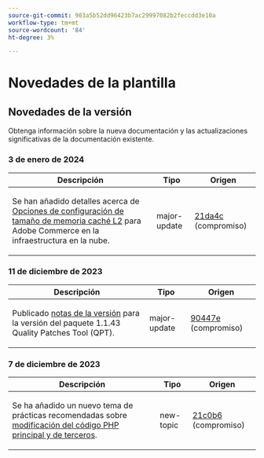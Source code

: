 ```yaml
---
source-git-commit: 903a5b52dd96423b7ac29997082b2feccdd3e10a
workflow-type: tm+mt
source-wordcount: '84'
ht-degree: 3%

---
```

# Novedades de la plantilla

## Novedades de la versión

Obtenga información sobre la nueva documentación y las actualizaciones significativas de la documentación existente.

### 3 de enero de 2024

<table style="table-layout:auto;">
  <thead>
    <tr>
      <th>Descripción</th>
      <th>Tipo</th>
      <th>Origen</th>
    </tr>
  </thead>
  <tbody>
    <tr>
      <td><p>Se han añadido detalles acerca de <a href="https://experienceleague.adobe.com/docs/commerce-operations/implementation-playbook/best-practices/planning/redis-service-configuration.html">Opciones de configuración de tamaño de memoria caché L2</a> para Adobe Commerce en la infraestructura en la nube.</p>
</td>
      <td>major-update</td>
      <td><a href="https://github.com/AdobeDocs/commerce-operations.en/commit/21da4c22744dbb3b27b0dbe184b946788748a52e">21da4c</a> (compromiso)</td>
    </tr>
  </tbody>
</table><!-- date_group --><!-- month_group -->

### 11 de diciembre de 2023

<table style="table-layout:auto;">
  <thead>
    <tr>
      <th>Descripción</th>
      <th>Tipo</th>
      <th>Origen</th>
    </tr>
  </thead>
  <tbody>
    <tr>
      <td><p>Publicado <a href="https://experienceleague.adobe.com/docs/commerce-operations/tools/quality-patches-tool/release-notes.html">notas de la versión</a> para la versión del paquete 1.1.43 Quality Patches Tool (QPT).</p>
</td>
      <td>major-update</td>
      <td><a href="https://github.com/AdobeDocs/commerce-operations.en/commit/90447e9b8c00c4901d0d62c9de36f21df55385dc">90447e</a> (compromiso)</td>
    </tr>
  </tbody>
</table>

### 7 de diciembre de 2023

<table style="table-layout:auto;">
  <thead>
    <tr>
      <th>Descripción</th>
      <th>Tipo</th>
      <th>Origen</th>
    </tr>
  </thead>
  <tbody>
    <tr>
      <td><p>Se ha añadido un nuevo tema de prácticas recomendadas sobre <a href="https://experienceleague.adobe.com/docs/commerce-operations/implementation-playbook/best-practices/development/modifying-core-and-third-party-code.html">modificación del código PHP principal y de terceros</a>.</p>
</td>
      <td>new-topic</td>
      <td><a href="https://github.com/AdobeDocs/commerce-operations.en/commit/21c0b6faab093bf9db860ce2f4d56072c4cc6e49">21c0b6</a> (compromiso)</td>
    </tr>
  </tbody>
</table><!-- date_group --><!-- month_group --><!-- year_group -->
